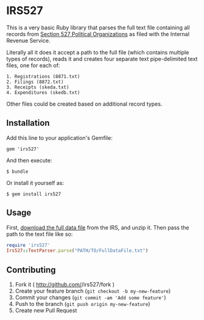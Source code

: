 # IRS527

This is a very basic Ruby library that parses the full text file containing all records from [Section 527 Political Organizations](http://www.irs.gov/Charities-&-Non-Profits/Political-Organizations/Political-Organization-Filing-and-Disclosure) as filed with the Internal Revenue Service.

Literally all it does it accept a path to the full file (which contains multiple types of records), reads it and creates four separate text pipe-delimited text files, one for each of:

	1. Registrations (8871.txt)
	2. Filings (8872.txt)
	3. Receipts (skeda.txt)
	4. Expenditures (skedb.txt)

Other files could be created based on additional record types.

## Installation

Add this line to your application's Gemfile:

    gem 'irs527'

And then execute:

    $ bundle

Or install it yourself as:

    $ gem install irs527

## Usage

First, [download the full data file](http://forms.irs.gov/app/pod/dataDownload/fullData) from the IRS, and unzip it. Then pass the path to the text file like so:

```ruby
require 'irs527'
Irs527::TextParser.parse("PATH/TO/FullDataFile.txt")
```

## Contributing

1. Fork it ( http://github.com/<my-github-username>/irs527/fork )
2. Create your feature branch (`git checkout -b my-new-feature`)
3. Commit your changes (`git commit -am 'Add some feature'`)
4. Push to the branch (`git push origin my-new-feature`)
5. Create new Pull Request
